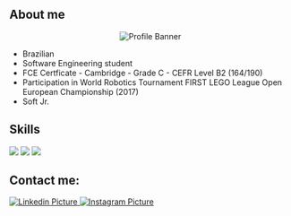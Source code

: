 ## About me
<div align="center">
  <img src="https://user-images.githubusercontent.com/129913960/232249120-f9167bc5-b140-45ff-aeed-ae56e80f947e.png" alt="Profile Banner">
</div>

<div align="left">
  <ul>
    <li>Brazilian</li>
    <li>Software Engineering student </li>
    <li>FCE Certficate - Cambridge - Grade C - CEFR Level B2 (164/190) 󠁧󠁢󠁥󠁮</li>
    <li>Participation in World Robotics Tournament FIRST LEGO League Open European Championship (2017)</li>
    <li>Soft Jr.</li>
  </ul>
 </div>
 
## Skills
<div>
  <img src="https://user-images.githubusercontent.com/129913960/232250121-1b14453a-de85-457f-a1d8-9ae6845128af.png">
  <img src="https://user-images.githubusercontent.com/129913960/232250151-aa0ebbb6-2dd9-4f2e-9007-8c4b99a0261a.png">
   <img src="https://user-images.githubusercontent.com/129913960/232250206-6f6a0e8d-346c-4d29-96af-9276f5192ecf.png">
  
 
## Contact me:
 <div>
  <a href="https://www.linkedin.com/in/madu-furini-0ab565269/"> 
    <img src="https://user-images.githubusercontent.com/129913960/232249843-9a5064c3-61c0-4098-b3a3-6ce4dabae974.png" alt="Linkedin Picture">
  </a>
  <a href="https://www.instagram.com/madu_furini/"> 
    <img src="https://user-images.githubusercontent.com/129913960/232249935-c9efac98-03cf-45d7-ad60-7549d603f39f.png" alt="Instagram Picture">
  </a>
   
  </div>

